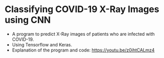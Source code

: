 # Classifying COVID-19 X-Ray Images using CNN
  - A program to predict X-Ray images of patients who are infected with COVID-19.
  - Using Tensorflow and Keras.
  - Explanation of the program and code: https://youtu.be/z0ihtCALmz4
